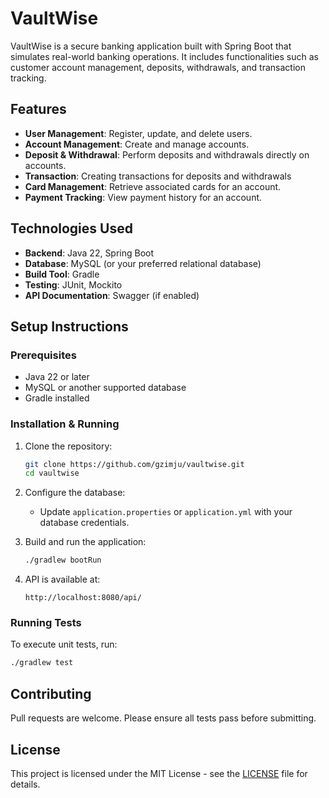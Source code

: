 # VaultWise

VaultWise is a secure banking application built with Spring Boot that simulates real-world banking operations. It includes functionalities such as customer account management, deposits, withdrawals, and transaction tracking.

## Features

- **User Management**: Register, update, and delete users.
- **Account Management**: Create and manage accounts.
- **Deposit & Withdrawal**: Perform deposits and withdrawals directly on accounts.
- **Transaction**: Creating transactions for deposits and withdrawals
- **Card Management**: Retrieve associated cards for an account.
- **Payment Tracking**: View payment history for an account.
## Technologies Used

- **Backend**: Java 22, Spring Boot
- **Database**: MySQL (or your preferred relational database)
- **Build Tool**: Gradle
- **Testing**: JUnit, Mockito
- **API Documentation**: Swagger (if enabled)

## Setup Instructions

### Prerequisites
- Java 22 or later
- MySQL or another supported database
- Gradle installed

### Installation & Running

1. Clone the repository:
   ```sh
   git clone https://github.com/gzimju/vaultwise.git
   cd vaultwise
   ```

2. Configure the database:
    - Update `application.properties` or `application.yml` with your database credentials.

3. Build and run the application:
   ```sh
   ./gradlew bootRun
   ```

4. API is available at:
   ```
   http://localhost:8080/api/
   ```

### Running Tests
To execute unit tests, run:
```sh
./gradlew test
```


## Contributing
Pull requests are welcome. Please ensure all tests pass before submitting.

## License
This project is licensed under the MIT License - see the [LICENSE](LICENSE) file for details.

